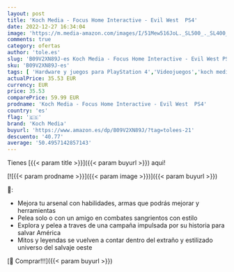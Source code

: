```yaml
---
layout: post
title: 'Koch Media - Focus Home Interactive - Evil West  PS4'
date: 2022-12-27 16:34:04
image: 'https://m.media-amazon.com/images/I/51Mew516JoL._SL500_._SL400_.jpg'
comments: true
category: ofertas
author: 'tole.es'
slug: 'B09V2XN89J-es Koch Media - Focus Home Interactive - Evil West PS4'
sku: 'B09V2XN89J-es'
tags: [ 'Hardware y juegos para PlayStation 4','Videojuegos','koch media','ps4','🇪🇸', ]
actualPrice: 35.53 EUR
currency: EUR
price: 35.53
comparePrice: 59.99 EUR
prodname: 'Koch Media - Focus Home Interactive - Evil West  PS4'
country: 'es'
flag: '🇪🇸'
brand: 'Koch Media'
buyurl: 'https://www.amazon.es/dp/B09V2XN89J/?tag=tolees-21'
descuento: '40.77'
average: '50.4957142857143'
---
```


Tienes [{{< param title >}}]({{< param buyurl >}}) aqui!

[![{{< param prodname >}}]({{< param image >}})]({{< param buyurl >}})

🔎:

- Mejora tu arsenal con habilidades, armas que podrás mejorar y herramientas
- Pelea solo o con un amigo en combates sangrientos con estilo
- Explora y pelea a traves de una campaña impulsada por su historia para salvar América
- Mitos y leyendas se vuelven a contar dentro del extraño y estilizado universo del salvaje oeste

[🛒 Comprar!!!]({{< param buyurl >}})
